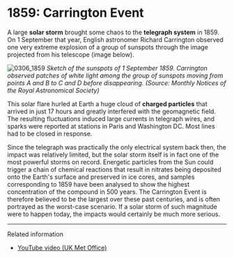 # 1859: Carrington Event

A large **solar storm** brought some chaos to the **telegraph system** in 1859. On 1 September that year, English astronomer Richard Carrington observed one very extreme explosion of a group of sunspots through the image projected from his telescope (image below).

![0306_1859](./static/0306_1859.png)
*Sketch of the sunspots of 1 September 1859. Carrington observed patches of white light among the group of sunspots moving from points A and B to C and D before disappearing. (Source: Monthly Notices of the Royal Astronomical Society)*

This solar flare hurled at Earth a huge cloud of **charged particles** that arrived in just 17 hours and greatly interfered with the geomagnetic field. The resulting fluctuations induced large currents in telegraph wires, and sparks were reported at stations in Paris and Washington DC. Most lines had to be closed in response.

Since the telegraph was practically the only electrical system back then, the impact was relatively limited, but the solar storm itself is in fact one of the most powerful storms on record. Energetic particles from the Sun could trigger a chain of chemical reactions that result in nitrates being deposited onto the Earth's surface and preserved in ice cores, and samples corresponding to 1859 have been analysed to show the highest concentration of the compound in 500 years. The Carrington Event is therefore believed to be the largest over these past centuries, and is often portrayed as the worst-case scenario. If a solar storm of such magnitude were to happen today, the impacts would certainly be much more serious.

---

Related information

- [YouTube video (UK Met Office)](https://www.youtube.com/watch?v=i1Of6j17ImI)